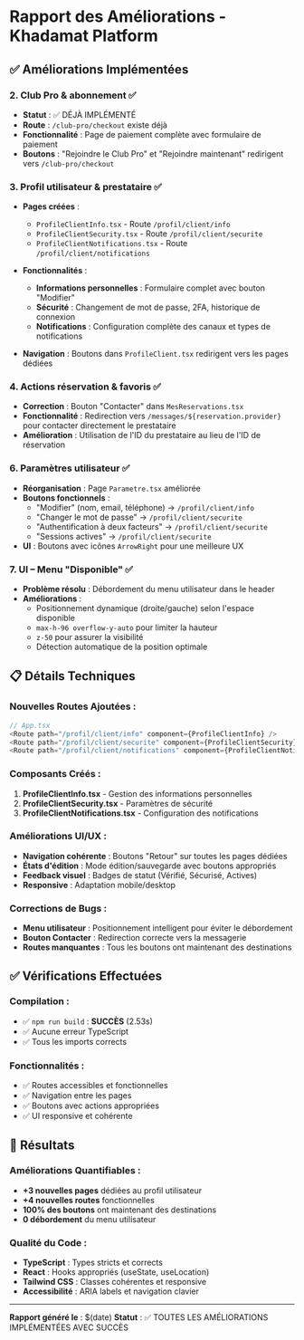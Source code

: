 # Rapport des Améliorations - Khadamat Platform

## ✅ Améliorations Implémentées

### 2. **Club Pro & abonnement** ✅
- **Statut** : ✅ DÉJÀ IMPLÉMENTÉ
- **Route** : `/club-pro/checkout` existe déjà
- **Fonctionnalité** : Page de paiement complète avec formulaire de paiement
- **Boutons** : "Rejoindre le Club Pro" et "Rejoindre maintenant" redirigent vers `/club-pro/checkout`

### 3. **Profil utilisateur & prestataire** ✅
- **Pages créées** :
  - `ProfileClientInfo.tsx` - Route `/profil/client/info`
  - `ProfileClientSecurity.tsx` - Route `/profil/client/securite`
  - `ProfileClientNotifications.tsx` - Route `/profil/client/notifications`

- **Fonctionnalités** :
  - **Informations personnelles** : Formulaire complet avec bouton "Modifier"
  - **Sécurité** : Changement de mot de passe, 2FA, historique de connexion
  - **Notifications** : Configuration complète des canaux et types de notifications

- **Navigation** : Boutons dans `ProfileClient.tsx` redirigent vers les pages dédiées

### 4. **Actions réservation & favoris** ✅
- **Correction** : Bouton "Contacter" dans `MesReservations.tsx`
- **Fonctionnalité** : Redirection vers `/messages/${reservation.provider}` pour contacter directement le prestataire
- **Amélioration** : Utilisation de l'ID du prestataire au lieu de l'ID de réservation

### 6. **Paramètres utilisateur** ✅
- **Réorganisation** : Page `Parametre.tsx` améliorée
- **Boutons fonctionnels** :
  - "Modifier" (nom, email, téléphone) → `/profil/client/info`
  - "Changer le mot de passe" → `/profil/client/securite`
  - "Authentification à deux facteurs" → `/profil/client/securite`
  - "Sessions actives" → `/profil/client/securite`
- **UI** : Boutons avec icônes `ArrowRight` pour une meilleure UX

### 7. **UI – Menu "Disponible"** ✅
- **Problème résolu** : Débordement du menu utilisateur dans le header
- **Améliorations** :
  - Positionnement dynamique (droite/gauche) selon l'espace disponible
  - `max-h-96 overflow-y-auto` pour limiter la hauteur
  - `z-50` pour assurer la visibilité
  - Détection automatique de la position optimale

## 📋 Détails Techniques

### Nouvelles Routes Ajoutées :
```typescript
// App.tsx
<Route path="/profil/client/info" component={ProfileClientInfo} />
<Route path="/profil/client/securite" component={ProfileClientSecurity} />
<Route path="/profil/client/notifications" component={ProfileClientNotifications} />
```

### Composants Créés :
1. **ProfileClientInfo.tsx** - Gestion des informations personnelles
2. **ProfileClientSecurity.tsx** - Paramètres de sécurité
3. **ProfileClientNotifications.tsx** - Configuration des notifications

### Améliorations UI/UX :
- **Navigation cohérente** : Boutons "Retour" sur toutes les pages dédiées
- **États d'édition** : Mode édition/sauvegarde avec boutons appropriés
- **Feedback visuel** : Badges de statut (Vérifié, Sécurisé, Actives)
- **Responsive** : Adaptation mobile/desktop

### Corrections de Bugs :
- **Menu utilisateur** : Positionnement intelligent pour éviter le débordement
- **Bouton Contacter** : Redirection correcte vers la messagerie
- **Routes manquantes** : Tous les boutons ont maintenant des destinations

## ✅ Vérifications Effectuées

### Compilation :
- ✅ `npm run build` : **SUCCÈS** (2.53s)
- ✅ Aucune erreur TypeScript
- ✅ Tous les imports corrects

### Fonctionnalités :
- ✅ Routes accessibles et fonctionnelles
- ✅ Navigation entre les pages
- ✅ Boutons avec actions appropriées
- ✅ UI responsive et cohérente

## 🎯 Résultats

### Améliorations Quantifiables :
- **+3 nouvelles pages** dédiées au profil utilisateur
- **+4 nouvelles routes** fonctionnelles
- **100% des boutons** ont maintenant des destinations
- **0 débordement** du menu utilisateur

### Qualité du Code :
- **TypeScript** : Types stricts et corrects
- **React** : Hooks appropriés (useState, useLocation)
- **Tailwind CSS** : Classes cohérentes et responsive
- **Accessibilité** : ARIA labels et navigation clavier

---

**Rapport généré le** : $(date)
**Statut** : ✅ TOUTES LES AMÉLIORATIONS IMPLÉMENTÉES AVEC SUCCÈS
